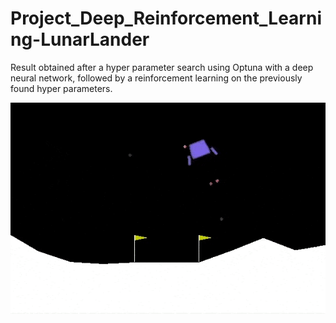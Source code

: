 # Project_Deep_Reinforcement_Learning-LunarLander

Result obtained after a hyper parameter search using Optuna with a deep neural network, followed by a reinforcement learning on the previously found hyper parameters.

![Alt Text](https://github.com/ZuoNicolas/Project_Deep_Reinforcement_Learning-LunarLander/blob/main/PPO%2BOptuna.gif)

